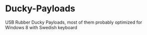 Ducky-Payloads
==============

USB Rubber Ducky Payloads, most of them probably optimized for Windows 8 with Swedish keyboard
